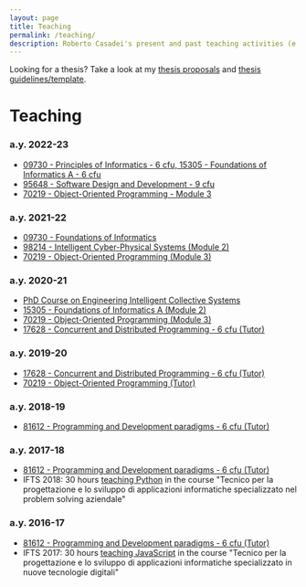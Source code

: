 ```yaml
---
layout: page
title: Teaching
permalink: /teaching/
description: Roberto Casadei's present and past teaching activities (e.g., academic courses at UNIBO and more).
---
```


Looking for a thesis? Take a look at my [thesis proposals](/thesis-proposals) and [thesis guidelines/template](https://github.com/metaphori/template-latex-thesis).

# Teaching

### a.y. 2022-23

- [09730 -  Principles of Informatics - 6 cfu, 15305 - Foundations of Informatics A - 6 cfu](http://www.unibo.it/en/teaching/course-unit-catalogue/course-unit/2022/482466)
- [95648 - Software Design and Development - 9 cfu](http://www.unibo.it/en/teaching/course-unit-catalogue/course-unit/2022/466792)
- [70219 - Object-Oriented Programming - Module 3](http://www.unibo.it/en/teaching/course-unit-catalogue/course-unit/2022/378219)

### a.y. 2021-22

- [09730 - Foundations of Informatics](https://www.unibo.it/en/teaching/course-unit-catalogue/course-unit/2021/469199)
- [98214 - Intelligent Cyber-Physical Systems (Module 2)](https://www.unibo.it/en/teaching/course-unit-catalogue/course-unit/2021/476831)
- [70219 - Object-Oriented Programming (Module 3)](http://www.unibo.it/en/teaching/course-unit-catalogue/course-unit/2021/378219)

### a.y. 2020-21

- [PhD Course on Engineering Intelligent Collective Systems](/course-2020-21-phd-eics)
- [15305 - Foundations of Informatics A (Module 2)](https://www.unibo.it/en/teaching/course-unit-catalogue/course-unit/2020/384455)
- [70219 - Object-Oriented Programming (Module 3)](http://www.unibo.it/en/teaching/course-unit-catalogue/course-unit/2020/378219)
- [17628 - Concurrent and Distributed Programming - 6 cfu (Tutor)](http://www.unibo.it/en/teaching/course-unit-catalogue/course-unit/2020/412598)

### a.y. 2019-20

- [17628 - Concurrent and Distributed Programming - 6 cfu (Tutor)](http://www.unibo.it/en/teaching/course-unit-catalogue/course-unit/2019/412598)
- [70219 - Object-Oriented Programming (Tutor)](http://www.unibo.it/en/teaching/course-unit-catalogue/course-unit/2019/378219)

### a.y. 2018-19

- [81612 - Programming and Development paradigms - 6 cfu (Tutor)](http://www.unibo.it/en/teaching/course-unit-catalogue/course-unit/2018/412597)

### a.y. 2017-18

- [81612 - Programming and Development paradigms - 6 cfu (Tutor)](http://www.unibo.it/en/teaching/course-unit-catalogue/course-unit/2017/412597)
- IFTS 2018: 30 hours [teaching Python](https://apice-at-disi.github.io/ifts2018/) in the course "Tecnico per la progettazione e lo sviluppo di applicazioni informatiche specializzato nel problem solving aziendale"

### a.y. 2016-17

- [81612 - Programming and Development paradigms - 6 cfu (Tutor)](http://www.unibo.it/en/teaching/course-unit-catalogue/course-unit/2016/412597)
- IFTS 2017: 30 hours [teaching JavaScript](https://github.com/metaphori/ifts-2017-intro-programming-with-JS/blob/master/notebook/JavascriptNotebook.md) in the course "Tecnico per la progettazione e lo sviluppo di applicazioni informatiche specializzato in nuove tecnologie digitali"
